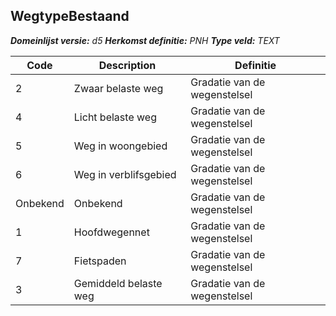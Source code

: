 ﻿## WegtypeBestaand

*__Domeinlijst versie:__ d5*
*__Herkomst definitie:__ PNH*
*__Type veld:__ TEXT*

|__Code__ |__Description__ |__Definitie__	|
|	---	|	---	|   ---	| 
| 2 | Zwaar belaste weg | Gradatie van de wegenstelsel |
| 4 | Licht belaste weg | Gradatie van de wegenstelsel |
| 5 | Weg in woongebied | Gradatie van de wegenstelsel |
| 6 | Weg in verblifsgebied | Gradatie van de wegenstelsel |
| Onbekend | Onbekend | Gradatie van de wegenstelsel |
| 1 | Hoofdwegennet | Gradatie van de wegenstelsel |
| 7 | Fietspaden | Gradatie van de wegenstelsel |
| 3 | Gemiddeld belaste weg | Gradatie van de wegenstelsel |
